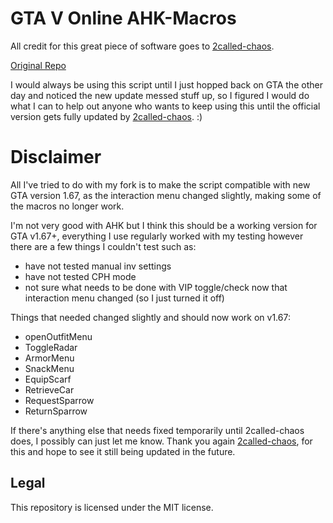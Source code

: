 # GTA V Online AHK-Macros

All credit for this great piece of software goes to [2called-chaos](https://github.com/2called-chaos). 

[Original Repo](https://github.com/2called-chaos/gtav-online-ahk)

I would always be using this script until I just hopped back on GTA the other day and noticed the new update messed stuff up, so I figured I would do what I can to help out anyone who wants to keep using this until the official version gets fully updated by [2called-chaos](https://github.com/2called-chaos). :)

# Disclaimer
All I've tried to do with my fork is to make the script compatible with new GTA version 1.67, as the interaction menu changed slightly, making some of the macros no longer work.

I'm not very good with AHK but I think this should be a working version for GTA v1.67+, everything I use regularly worked with my testing however there are a few things I couldn't test such as:

- have not tested manual inv settings 
- have not tested CPH mode
- not sure what needs to be done with VIP toggle/check now that interaction menu changed (so I just turned it off)

Things that needed changed slightly and should now work on v1.67:
- openOutfitMenu
- ToggleRadar
- ArmorMenu
- SnackMenu
- EquipScarf
- RetrieveCar
- RequestSparrow
- ReturnSparrow

If there's anything else that needs fixed temporarily until 2called-chaos does, I possibly can just let me know.
Thank you again [2called-chaos](https://github.com/2called-chaos), for this and hope to see it still being updated in the future.

## Legal

This repository is licensed under the MIT license.
